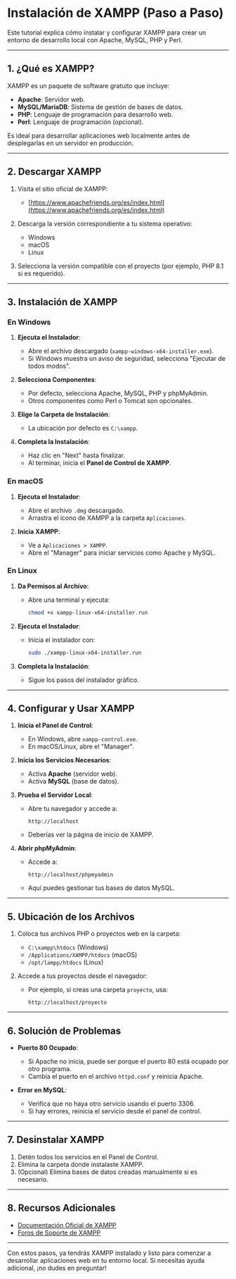 # Instalación de XAMPP (Paso a Paso)

Este tutorial explica cómo instalar y configurar XAMPP para crear un entorno de desarrollo local con Apache, MySQL, PHP y Perl.

---

## **1. ¿Qué es XAMPP?**
XAMPP es un paquete de software gratuito que incluye:
- **Apache**: Servidor web.
- **MySQL/MariaDB**: Sistema de gestión de bases de datos.
- **PHP**: Lenguaje de programación para desarrollo web.
- **Perl**: Lenguaje de programación (opcional).

Es ideal para desarrollar aplicaciones web localmente antes de desplegarlas en un servidor en producción.

---

## **2. Descargar XAMPP**
1. Visita el sitio oficial de XAMPP:
   - [https://www.apachefriends.org/es/index.html](https://www.apachefriends.org/es/index.html)

2. Descarga la versión correspondiente a tu sistema operativo:
   - Windows
   - macOS
   - Linux

3. Selecciona la versión compatible con el proyecto (por ejemplo, PHP 8.1 si es requerido).

---

## **3. Instalación de XAMPP**

### **En Windows**
1. **Ejecuta el Instalador**:
   - Abre el archivo descargado (`xampp-windows-x64-installer.exe`).
   - Si Windows muestra un aviso de seguridad, selecciona "Ejecutar de todos modos".

2. **Selecciona Componentes**:
   - Por defecto, selecciona Apache, MySQL, PHP y phpMyAdmin.
   - Otros componentes como Perl o Tomcat son opcionales.

3. **Elige la Carpeta de Instalación**:
   - La ubicación por defecto es `C:\xampp`.

4. **Completa la Instalación**:
   - Haz clic en "Next" hasta finalizar.
   - Al terminar, inicia el **Panel de Control de XAMPP**.

### **En macOS**
1. **Ejecuta el Instalador**:
   - Abre el archivo `.dmg` descargado.
   - Arrastra el ícono de XAMPP a la carpeta `Aplicaciones`.

2. **Inicia XAMPP**:
   - Ve a `Aplicaciones > XAMPP`.
   - Abre el "Manager" para iniciar servicios como Apache y MySQL.

### **En Linux**
1. **Da Permisos al Archivo**:
   - Abre una terminal y ejecuta:
     ```bash
     chmod +x xampp-linux-x64-installer.run
     ```

2. **Ejecuta el Instalador**:
   - Inicia el instalador con:
     ```bash
     sudo ./xampp-linux-x64-installer.run
     ```

3. **Completa la Instalación**:
   - Sigue los pasos del instalador gráfico.

---

## **4. Configurar y Usar XAMPP**
1. **Inicia el Panel de Control**:
   - En Windows, abre `xampp-control.exe`.
   - En macOS/Linux, abre el "Manager".

2. **Inicia los Servicios Necesarios**:
   - Activa **Apache** (servidor web).
   - Activa **MySQL** (base de datos).

3. **Prueba el Servidor Local**:
   - Abre tu navegador y accede a:
     ```
     http://localhost
     ```
   - Deberías ver la página de inicio de XAMPP.

4. **Abrir phpMyAdmin**:
   - Accede a:
     ```
     http://localhost/phpmyadmin
     ```
   - Aquí puedes gestionar tus bases de datos MySQL.

---

## **5. Ubicación de los Archivos**
1. Coloca tus archivos PHP o proyectos web en la carpeta:
   - `C:\xampp\htdocs` (Windows)
   - `/Applications/XAMPP/htdocs` (macOS)
   - `/opt/lampp/htdocs` (Linux)

2. Accede a tus proyectos desde el navegador:
   - Por ejemplo, si creas una carpeta `proyecto`, usa:
     ```
     http://localhost/proyecto
     ```

---

## **6. Solución de Problemas**
- **Puerto 80 Ocupado**:
  - Si Apache no inicia, puede ser porque el puerto 80 está ocupado por otro programa.
  - Cambia el puerto en el archivo `httpd.conf` y reinicia Apache.

- **Error en MySQL**:
  - Verifica que no haya otro servicio usando el puerto 3306.
  - Si hay errores, reinicia el servicio desde el panel de control.

---

## **7. Desinstalar XAMPP**
1. Detén todos los servicios en el Panel de Control.
2. Elimina la carpeta donde instalaste XAMPP.
3. (Opcional) Elimina bases de datos creadas manualmente si es necesario.

---

## **8. Recursos Adicionales**
- [Documentación Oficial de XAMPP](https://www.apachefriends.org/es/index.html)
- [Foros de Soporte de XAMPP](https://community.apachefriends.org/)

---

Con estos pasos, ya tendrás XAMPP instalado y listo para comenzar a desarrollar aplicaciones web en tu entorno local. Si necesitas ayuda adicional, ¡no dudes en preguntar!
